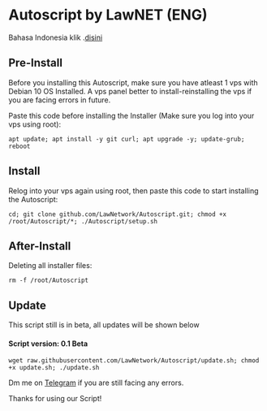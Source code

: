 # Autoscript by LawNET (ENG)
Bahasa Indonesia klik .[disini](Autoscript/Bahasa)

## Pre-Install
Before you installing this Autoscript, make sure you have atleast 1 vps with Debian 10 OS Installed. A vps panel better to install-reinstalling the vps if you are facing errors in future.

Paste this code before installing the Installer (Make sure you log into your vps using root):
```
apt update; apt install -y git curl; apt upgrade -y; update-grub; reboot
```

## Install
Relog into your vps again using root, then paste this code to start installing the Autoscript:
```
cd; git clone github.com/LawNetwork/Autoscript.git; chmod +x /root/Autoscript/*; ./Autoscript/setup.sh
```

## After-Install
Deleting all installer files:
```
rm -f /root/Autoscript
```

## Update
This script still is in beta, all updates will be shown below
#### Script version: 0.1 Beta
```
wget raw.githubusercontent.com/LawNetwork/Autoscript/update.sh; chmod +x update.sh; ./update.sh
```



Dm me on [Telegram](https://t.me/Law_sky) if you are still facing any errors.

Thanks for using our Script!
